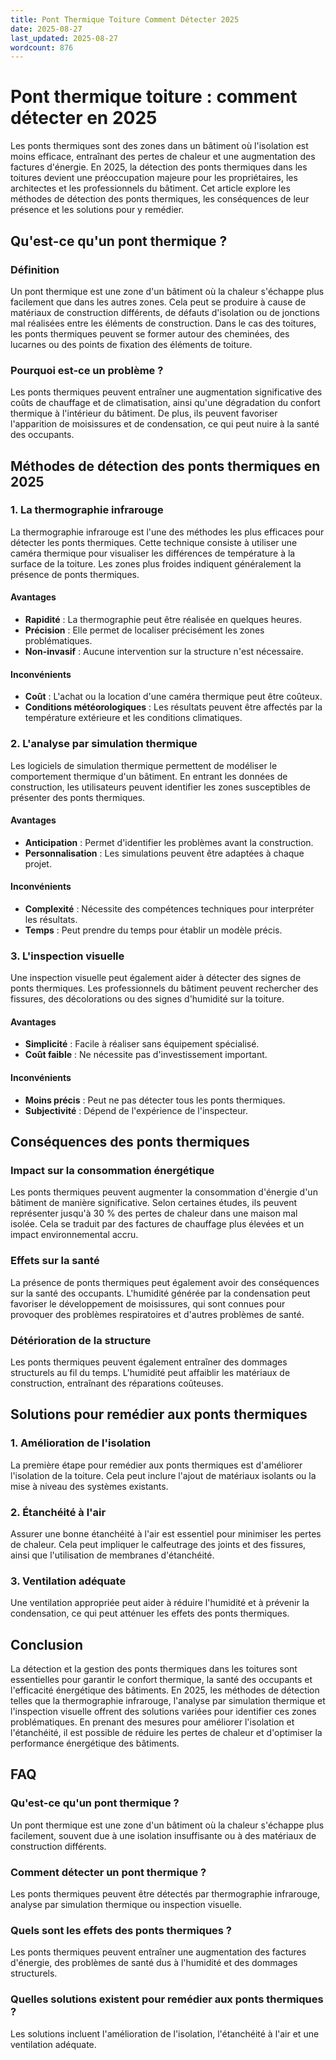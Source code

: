 ```yaml
---
title: Pont Thermique Toiture Comment Détecter 2025
date: 2025-08-27
last_updated: 2025-08-27
wordcount: 876
---
```


# Pont thermique toiture : comment détecter en 2025

Les ponts thermiques sont des zones dans un bâtiment où l'isolation est moins efficace, entraînant des pertes de chaleur et une augmentation des factures d'énergie. En 2025, la détection des ponts thermiques dans les toitures devient une préoccupation majeure pour les propriétaires, les architectes et les professionnels du bâtiment. Cet article explore les méthodes de détection des ponts thermiques, les conséquences de leur présence et les solutions pour y remédier.

## Qu'est-ce qu'un pont thermique ?

### Définition

Un pont thermique est une zone d'un bâtiment où la chaleur s'échappe plus facilement que dans les autres zones. Cela peut se produire à cause de matériaux de construction différents, de défauts d'isolation ou de jonctions mal réalisées entre les éléments de construction. Dans le cas des toitures, les ponts thermiques peuvent se former autour des cheminées, des lucarnes ou des points de fixation des éléments de toiture.

### Pourquoi est-ce un problème ?

Les ponts thermiques peuvent entraîner une augmentation significative des coûts de chauffage et de climatisation, ainsi qu'une dégradation du confort thermique à l'intérieur du bâtiment. De plus, ils peuvent favoriser l'apparition de moisissures et de condensation, ce qui peut nuire à la santé des occupants.

## Méthodes de détection des ponts thermiques en 2025

### 1. La thermographie infrarouge

La thermographie infrarouge est l'une des méthodes les plus efficaces pour détecter les ponts thermiques. Cette technique consiste à utiliser une caméra thermique pour visualiser les différences de température à la surface de la toiture. Les zones plus froides indiquent généralement la présence de ponts thermiques.

#### Avantages

- **Rapidité** : La thermographie peut être réalisée en quelques heures.
- **Précision** : Elle permet de localiser précisément les zones problématiques.
- **Non-invasif** : Aucune intervention sur la structure n'est nécessaire.

#### Inconvénients

- **Coût** : L'achat ou la location d'une caméra thermique peut être coûteux.
- **Conditions météorologiques** : Les résultats peuvent être affectés par la température extérieure et les conditions climatiques.

### 2. L'analyse par simulation thermique

Les logiciels de simulation thermique permettent de modéliser le comportement thermique d'un bâtiment. En entrant les données de construction, les utilisateurs peuvent identifier les zones susceptibles de présenter des ponts thermiques.

#### Avantages

- **Anticipation** : Permet d'identifier les problèmes avant la construction.
- **Personnalisation** : Les simulations peuvent être adaptées à chaque projet.

#### Inconvénients

- **Complexité** : Nécessite des compétences techniques pour interpréter les résultats.
- **Temps** : Peut prendre du temps pour établir un modèle précis.

### 3. L'inspection visuelle

Une inspection visuelle peut également aider à détecter des signes de ponts thermiques. Les professionnels du bâtiment peuvent rechercher des fissures, des décolorations ou des signes d'humidité sur la toiture.

#### Avantages

- **Simplicité** : Facile à réaliser sans équipement spécialisé.
- **Coût faible** : Ne nécessite pas d'investissement important.

#### Inconvénients

- **Moins précis** : Peut ne pas détecter tous les ponts thermiques.
- **Subjectivité** : Dépend de l'expérience de l'inspecteur.

## Conséquences des ponts thermiques

### Impact sur la consommation énergétique

Les ponts thermiques peuvent augmenter la consommation d'énergie d'un bâtiment de manière significative. Selon certaines études, ils peuvent représenter jusqu'à 30 % des pertes de chaleur dans une maison mal isolée. Cela se traduit par des factures de chauffage plus élevées et un impact environnemental accru.

### Effets sur la santé

La présence de ponts thermiques peut également avoir des conséquences sur la santé des occupants. L'humidité générée par la condensation peut favoriser le développement de moisissures, qui sont connues pour provoquer des problèmes respiratoires et d'autres problèmes de santé.

### Détérioration de la structure

Les ponts thermiques peuvent également entraîner des dommages structurels au fil du temps. L'humidité peut affaiblir les matériaux de construction, entraînant des réparations coûteuses.

## Solutions pour remédier aux ponts thermiques

### 1. Amélioration de l'isolation

La première étape pour remédier aux ponts thermiques est d'améliorer l'isolation de la toiture. Cela peut inclure l'ajout de matériaux isolants ou la mise à niveau des systèmes existants.

### 2. Étanchéité à l'air

Assurer une bonne étanchéité à l'air est essentiel pour minimiser les pertes de chaleur. Cela peut impliquer le calfeutrage des joints et des fissures, ainsi que l'utilisation de membranes d'étanchéité.

### 3. Ventilation adéquate

Une ventilation appropriée peut aider à réduire l'humidité et à prévenir la condensation, ce qui peut atténuer les effets des ponts thermiques.

## Conclusion

La détection et la gestion des ponts thermiques dans les toitures sont essentielles pour garantir le confort thermique, la santé des occupants et l'efficacité énergétique des bâtiments. En 2025, les méthodes de détection telles que la thermographie infrarouge, l'analyse par simulation thermique et l'inspection visuelle offrent des solutions variées pour identifier ces zones problématiques. En prenant des mesures pour améliorer l'isolation et l'étanchéité, il est possible de réduire les pertes de chaleur et d'optimiser la performance énergétique des bâtiments.

## FAQ

### Qu'est-ce qu'un pont thermique ?

Un pont thermique est une zone d'un bâtiment où la chaleur s'échappe plus facilement, souvent due à une isolation insuffisante ou à des matériaux de construction différents.

### Comment détecter un pont thermique ?

Les ponts thermiques peuvent être détectés par thermographie infrarouge, analyse par simulation thermique ou inspection visuelle.

### Quels sont les effets des ponts thermiques ?

Les ponts thermiques peuvent entraîner une augmentation des factures d'énergie, des problèmes de santé dus à l'humidité et des dommages structurels.

### Quelles solutions existent pour remédier aux ponts thermiques ?

Les solutions incluent l'amélioration de l'isolation, l'étanchéité à l'air et une ventilation adéquate.